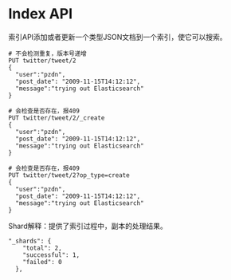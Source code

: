 # Index API 

索引API添加或者更新一个类型JSON文档到一个索引，使它可以搜索。

```
# 不会检测重复，版本号递增
PUT twitter/tweet/2
{
  "user":"pzdn",
  "post_date": "2009-11-15T14:12:12",
  "message":"trying out Elasticsearch"
}

# 会检查是否存在，报409
PUT twitter/tweet/2/_create
{
  "user":"pzdn",
  "post_date": "2009-11-15T14:12:12",
  "message":"trying out Elasticsearch"
}

# 会检查是否存在，报409
PUT twitter/tweet/2?op_type=create
{
  "user":"pzdn",
  "post_date": "2009-11-15T14:12:12",
  "message":"trying out Elasticsearch"
}
```

Shard解释：提供了索引过程中，副本的处理结果。
```
"_shards": {
    "total": 2,
    "successful": 1,
    "failed": 0
  },
```
